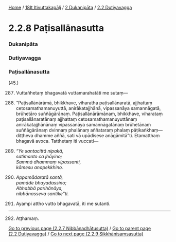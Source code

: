
[Home](/) / [18It Itivuttakapāḷi](/tipitaka/18It.md) / [2 Dukanipāta](/tipitaka/18It/2.md) / [2.2 Dutiyavagga](/tipitaka/18It/2/2.2.md)

# 2.2.8 Paṭisallānasutta

### Dukanipāta

### Dutiyavagga

### Paṭisallānasutta

(45.)

287. Vuttañhetaṃ bhagavatā vuttamarahatāti me sutaṃ—

288. “Paṭisallānārāmā, bhikkhave, viharatha paṭisallānaratā, ajjhattaṃ cetosamathamanuyuttā, anirākatajjhānā, vipassanāya samannāgatā, brūhetāro suññāgārānaṃ. Paṭisallānārāmānaṃ, bhikkhave, viharataṃ paṭisallānaratānaṃ ajjhattaṃ cetosamathamanuyuttānaṃ anirākatajjhānānaṃ vipassanāya samannāgatānaṃ brūhetānaṃ suññāgārānaṃ dvinnaṃ phalānaṃ aññataraṃ phalaṃ pāṭikaṅkhaṃ—  diṭṭheva dhamme aññā, sati vā upādisese anāgāmitā”ti. Etamatthaṃ bhagavā avoca. Tatthetaṃ iti vuccati—

289. _“Ye santacittā nipakā,_  
_satimanto ca jhāyino;_  
_Sammā dhammaṃ vipassanti,_  
_kāmesu anapekkhino._  


290. _Appamādaratā santā,_  
_pamāde bhayadassino;_  
_Abhabbā parihānāya,_  
_nibbānasseva santike”ti._  


291. Ayampi attho vutto bhagavatā, iti me sutanti.

---

292. Aṭṭhamaṃ.



[Go to previous page (2.2.7 Nibbānadhātusutta)](/tipitaka/18It/2/2.2/2.2.7.md) / [Go to parent page (2.2 Dutiyavagga)](/tipitaka/18It/2/2.2.md) / [Go to next page (2.2.9 Sikkhānisaṃsasutta)](/tipitaka/18It/2/2.2/2.2.9.md)


